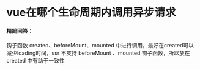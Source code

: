 # vue在哪个生命周期内调用异步请求

#### 精简回答：

钩子函数 created、beforeMount、mounted 中进行调用，最好在created可以减少loading时间，ssr 不支持 beforeMount 、mounted 钩子函数，所以放在 created 中有助于一致性

